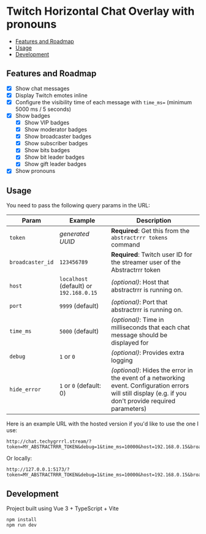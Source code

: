 # Twitch Horizontal Chat Overlay with pronouns

- [Features and Roadmap](#features-and-roadmap)
- [Usage](#usage)
- [Development](#development)

## Features and Roadmap

- [x] Show chat messages
- [x] Display Twitch emotes inline
- [x] Configure the visibility time of each message with `time_ms=` (minimum 5000 ms / 5 seconds)
- [x] Show badges
  - [x] Show VIP badges
  - [x] Show moderator badges
  - [x] Show broadcaster badges
  - [x] Show subscriber badges
  - [x] Show bits badges
  - [x] Show bit leader badges
  - [x] Show gift leader badges
- [x] Show pronouns

## Usage

You need to pass the following query params in the URL:

| Param            | Example                                 | Description                                                                                                                                               |
| ---------------- | --------------------------------------- | --------------------------------------------------------------------------------------------------------------------------------------------------------- |
| `token`          | _generated UUID_                        | **Required**: Get this from the `abstractrrr tokens` command                                                                                              |
| `broadcaster_id` | `123456789`                             | **Required**: Twitch user ID for the streamer user of the Abstractrrr token                                                                               |
| `host`           | `localhost` (default) or `192.168.0.15` | _(optional)_: Host that abstractrrr is running on.                                                                                                        |
| `port`           | `9999` (default)                        | _(optional)_: Port that abstractrrr is running on.                                                                                                        |
| `time_ms`        | `5000` (default)                        | _(optional)_: Time in milliseconds that each chat message should be displayed for                                                                         |
| `debug`          | `1` or `0`                              | _(optional)_: Provides extra logging                                                                                                                      |
| `hide_error`     | `1` or `0` (default: 0)                 | _(optional)_: Hides the error in the event of a networking event. Configuration errors will still display (e.g. if you don't provide required parameters) |

Here is an example URL with the hosted version if you'd like to use the one I use:

```
http://chat.techygrrrl.stream/?token=MY_ABSTRACTRRR_TOKEN&debug=1&time_ms=10000&host=192.168.0.15&broadcaster_id=123456789
```

Or locally:

```
http://127.0.0.1:5173/?token=MY_ABSTRACTRRR_TOKEN&debug=1&time_ms=10000&host=192.168.0.15&broadcaster_id=123456789
```

## Development

Project built using Vue 3 + TypeScript + Vite

    npm install
    npm run dev
